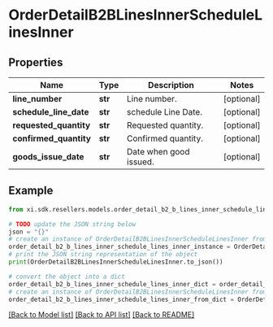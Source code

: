 # OrderDetailB2BLinesInnerScheduleLinesInner


## Properties

Name | Type | Description | Notes
------------ | ------------- | ------------- | -------------
**line_number** | **str** | Line number. | [optional] 
**schedule_line_date** | **str** | schedule Line Date. | [optional] 
**requested_quantity** | **str** | Requested quantity. | [optional] 
**confirmed_quantity** | **str** | Confirmed quantity. | [optional] 
**goods_issue_date** | **str** | Date when good issued. | [optional] 

## Example

```python
from xi.sdk.resellers.models.order_detail_b2_b_lines_inner_schedule_lines_inner import OrderDetailB2BLinesInnerScheduleLinesInner

# TODO update the JSON string below
json = "{}"
# create an instance of OrderDetailB2BLinesInnerScheduleLinesInner from a JSON string
order_detail_b2_b_lines_inner_schedule_lines_inner_instance = OrderDetailB2BLinesInnerScheduleLinesInner.from_json(json)
# print the JSON string representation of the object
print(OrderDetailB2BLinesInnerScheduleLinesInner.to_json())

# convert the object into a dict
order_detail_b2_b_lines_inner_schedule_lines_inner_dict = order_detail_b2_b_lines_inner_schedule_lines_inner_instance.to_dict()
# create an instance of OrderDetailB2BLinesInnerScheduleLinesInner from a dict
order_detail_b2_b_lines_inner_schedule_lines_inner_from_dict = OrderDetailB2BLinesInnerScheduleLinesInner.from_dict(order_detail_b2_b_lines_inner_schedule_lines_inner_dict)
```
[[Back to Model list]](../README.md#documentation-for-models) [[Back to API list]](../README.md#documentation-for-api-endpoints) [[Back to README]](../README.md)


